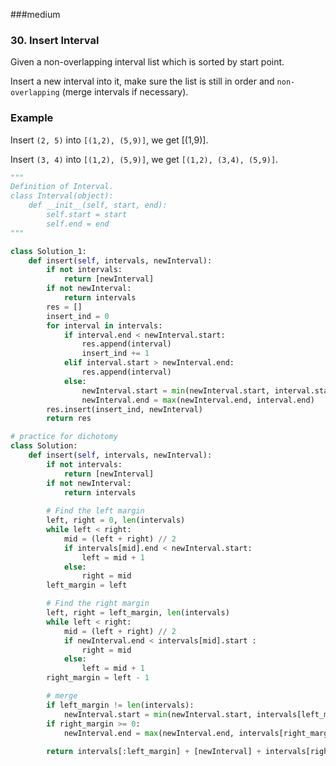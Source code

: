 ###medium

###  30. Insert Interval

Given a non-overlapping interval list which is sorted by start point.

Insert a new interval into it, make sure the list is still in order and `non-overlapping` (merge intervals if necessary).

### Example

Insert `(2, 5)` into `[(1,2), (5,9)]`, we get [(1,9)].

Insert `(3, 4)` into `[(1,2), (5,9)]`, we get `[(1,2), (3,4), (5,9)]`.

```python
"""
Definition of Interval.
class Interval(object):
    def __init__(self, start, end):
        self.start = start
        self.end = end
"""

class Solution_1:
    def insert(self, intervals, newInterval):
        if not intervals:
            return [newInterval]
        if not newInterval:
            return intervals
        res = []
        insert_ind = 0
        for interval in intervals:
            if interval.end < newInterval.start:
                res.append(interval)
                insert_ind += 1
            elif interval.start > newInterval.end:
                res.append(interval)
            else:
                newInterval.start = min(newInterval.start, interval.start)
                newInterval.end = max(newInterval.end, interval.end)
        res.insert(insert_ind, newInterval)
        return res

# practice for dichotomy
class Solution:
    def insert(self, intervals, newInterval):
        if not intervals:
            return [newInterval]
        if not newInterval:
            return intervals
            
        # Find the left margin
        left, right = 0, len(intervals)
        while left < right:
            mid = (left + right) // 2
            if intervals[mid].end < newInterval.start:
                left = mid + 1
            else:
                right = mid
        left_margin = left

        # Find the right margin
        left, right = left_margin, len(intervals)
        while left < right:
            mid = (left + right) // 2
            if newInterval.end < intervals[mid].start :
                right = mid
            else:
                left = mid + 1
        right_margin = left - 1

        # merge
        if left_margin != len(intervals):
            newInterval.start = min(newInterval.start, intervals[left_margin].start)
        if right_margin >= 0:
            newInterval.end = max(newInterval.end, intervals[right_margin].end)
        
        return intervals[:left_margin] + [newInterval] + intervals[right_margin + 1:]
```

